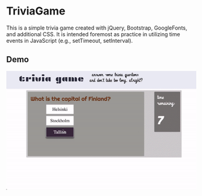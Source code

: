 # TriviaGame

This is a simple trivia game created with jQuery, Bootstrap, GoogleFonts, and additional CSS.  It is intended foremost as practice in utilizing time events in JavaScript (e.g., setTimeout, setInterval).  

## Demo
![](https://github.com/ehlerorngard/TriviaGame/blob/master/assets/triviaGameDemo.gif)
